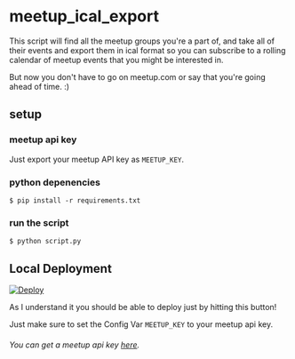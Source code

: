 # meetup_ical_export


This script will find all the meetup groups you're a part of, and take all of their events and export them in ical format so you can subscribe to a rolling calendar of meetup events that you might be interested in.

But now you don't have to go on meetup.com or say that you're going ahead of time. :)

## setup

### meetup api key
Just export your meetup API key as `MEETUP_KEY`.

### python depenencies
```
$ pip install -r requirements.txt
```

### run the script
```
$ python script.py
```



## Local Deployment

[![Deploy](https://www.herokucdn.com/deploy/button.svg)](https://heroku.com/deploy?template=https://github.com/davidawad/meetup_ical_export)

As I understand it you should be able to deploy just by hitting this button!

Just make sure to set the Config Var `MEETUP_KEY` to your meetup api key.

###### You can get a meetup api key [here](https://secure.meetup.com/meetup_api/key/).



